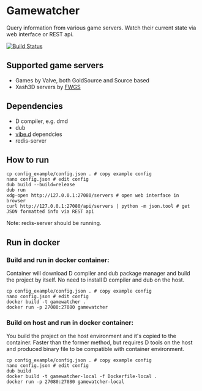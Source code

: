 # Gamewatcher
Query information from various game servers. Watch their current state via web interface or REST api.

[![Build Status](https://travis-ci.org/FreeSlave/gamewatcher.svg?branch=master)](https://travis-ci.org/FreeSlave/gamewatcher)

## Supported game servers

* Games by Valve, both GoldSource and Source based
* Xash3D servers by [FWGS](https://github.com/FWGS)

## Dependencies

* D compiler, e.g. dmd
* dub
* [vibe.d](https://github.com/rejectedsoftware/vibe.d) dependcies
* redis-server

## How to run

```
cp config_example/config.json . # copy example config
nano config.json # edit config
dub build --build=release
dub run
xdg-open http://127.0.0.1:27080/servers # open web interface in browser
curl http://127.0.0.1:27080/api/servers | python -m json.tool # get JSON formatted info via REST api
```

Note: redis-server should be running.

## Run in docker

### Build and run in docker container:

Container will download D compiler and dub package manager and build the project by itself.
No need to install D compiler and dub on the host.

```
cp config_example/config.json . # copy example config
nano config.json # edit config
docker build -t gamewatcher .
docker run -p 27080:27080 gamewatcher
```

### Build on host and run in docker container:

You build the project on the host environment and it's copied to the container. 
Faster than the former method, but requires D tools on the host and produced binary file to be compatible with container environment.

```
cp config_example/config.json . # copy example config
nano config.json # edit config
dub build
docker build -t gamewatcher-local -f Dockerfile-local .
docker run -p 27080:27080 gamewatcher-local
```
